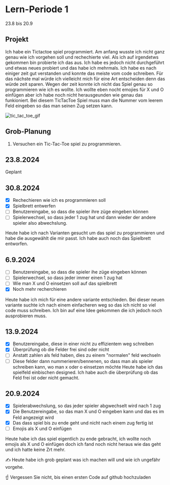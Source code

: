 # Lern-Periode 1

23.8 bis 20.9

## Projekt
Ich habe ein Tictactoe spiel programmiert. Am anfang wusste ich nicht ganz genau wie ich vorgehen soll und rechechierte viel. Als ich auf irgendetws gekommen bin probierte ich das aus. Ich habe es jedoch nicht durchgeführt und etwas neues probiert und das habe ich mehrmals. Ich habe es nach einiger zeit gut verstanden und konnte das meiste vom code schreiben. Für das nächste mal würde ich vielleicht mich für eine Art entscheiden denn das würde zeit sparen. Wegen der zeit konnte ich nicht das Spiel genau so programmieren wie ich es wollte. Ich wollte eben nocht emojies für X und O einfügen aber ich habe noch nicht herausgeunden wie genau das funkioniert. Bei diesem TicTacToe Spiel muss man die Nummer vom leerem Feld eingeben so das man seinen Zug setzen kann.


![tic_tac_toe_gif](https://github.com/user-attachments/assets/b23e3af1-bbfb-404a-bf2a-b8c9c3b80042)


## Grob-Planung

1.  Versuchen ein Tic-Tac-Toe spiel zu programmieren. 


## 23.8.2024

Geplant 

## 30.8.2024

- [x] Rechechieren wie ich es programmieren soll
- [x] Spielbrett entwerfen
- [ ] Benutzereingabe, so dass die spieler ihre züge eingeben können
- [ ] Spielerwechsel, so dass jeder 1 zug hat und dann wieder der andere spieler also abwechslung.

 Heute habe ich nach Varianten gesucht um das spiel zu programmieren und habe die ausgewählt die mir passt. Ich        habe auch noch das Spielbrett entworfen.

## 6.9.2024
- [ ] Benutzereingabe, so dass die spieler ihe züge eingeben können
- [ ] Spielerwechsel, so dass jeder immer einen 1 zug hat
- [ ]  Wie man X und O einsetzen soll auf das spielbrett
- [x]  Noch mehr recherchieren

Heute habe ich mich für eine andere variante entschieden. Bei dieser neuen variante suchte ich nach einem einfacheren weg so das ich nicht so viel code muss schreiben. Ich bin auf eine Idee gekommen die ich jedoch noch ausprobieren muss.

## 13.9.2024
- [x] Benutzereingabe, diese in einer nicht zu effizientem weg schreiben
- [x] Überprüfung ob die Felder frei sind oder nicht
- [ ] Anstatt zahlen als feld haben, dies zu einem "normalen" feld wechseln
- [ ] Diese felder dann nummerieren/bennenen, so dass man als spieler schreiben kann, wo man x oder o einsetzen möchte
Heute habe ich das spielfeld einbischen designed. Ich habe auch die überprüfung ob das Feld frei ist oder nicht gemacht.

## 20.9.2024
- [x] Spielerabwechslung, so das jeder spieler abgwechselt wird nach 1 zug
- [x] Die Benutzereingabe, so das man X und O eingeben kann und das es im Feld angezeigt wird
- [x] Das dass spiel bis zu ende geht und nicht nach einem zug fertig ist
- [ ] Emojis als X und O einfügen

Heute habe ich das spiel eigentlich zu ende gebracht, ich wollte noch emojis als X und O einfügen doch ich fand noch nicht heraus wie das geht und ich hatte keine Zrt mehr.
      
✍️ Heute habe ich grob geplant was ich machen will und wie ich ungefähr vorgehe. 

☝️ Vergessen Sie nicht, bis einen ersten Code auf github hochzuladen
